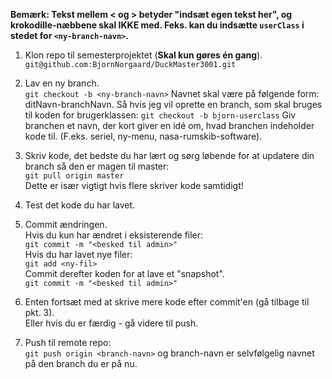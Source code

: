 **Bemærk: Tekst mellem < og > betyder "indsæt egen tekst her", og krokodille-næbbene skal IKKE med. Feks. kan du indsætte 
`userClass` i stedet for `<ny-branch-navn>`.**

1. Klon repo til semesterprojektet (**Skal kun gøres én gang**).  
`git@github.com:BjornNorgaard/DuckMaster3001.git`

2. Lav en ny branch.  
`git checkout -b <ny-branch-navn>` 
Navnet skal være på følgende form: ditNavn-branchNavn.
Så hvis jeg vil oprette en branch, som skal bruges til koden for brugerklassen: 
`git checkout -b bjorn-userclass`
Giv branchen et navn, der kort giver en idé om, hvad branchen indeholder kode til. (F.eks. seriel, ny-menu, nasa-rumskib-software).

3. Skriv kode, det bedste du har lært og sørg løbende for at updatere din branch så den er magen til master:  
`git pull origin master`  
Dette er især vigtigt hvis flere skriver kode samtidigt!

4. Test det kode du har lavet.

5. Commit ændringen.  
Hvis du kun har ændret i eksisterende filer:  
`git commit -m "<besked til admin>"`  
Hvis du har lavet nye filer:  
`git add <ny-fil>`  
Commit derefter koden for at lave et "snapshot".  
`git commit -m "<besked til admin>"`

6. Enten fortsæt med at skrive mere kode efter commit'en (gå tilbage til pkt. 3).  
Eller hvis du er færdig - gå videre til push.

7. Push til remote repo:  
`git push origin <branch-navn>`
og branch-navn er selvfølgelig navnet på den branch du er på nu.
